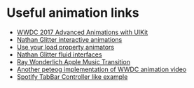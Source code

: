 # Useful animation links

* [WWDC 2017 Advanced Animations with UIKit](https://developer.apple.com/videos/play/wwdc2017/230/)
* [Nathan Glitter interactive animations](http://www.swiftkickmobile.com/building-better-app-animations-swift-uiviewpropertyanimator/)
* [Use your load property animators](https://useyourloaf.com/blog/quick-guide-to-property-animators/)
* [Nathan Glitter fluid interfaces](https://github.com/nathangitter/fluid-interfaces)
* [Ray Wonderlich Apple Music Transition](https://www.raywenderlich.com/221-recreating-the-apple-music-now-playing-transition
)
* [Another peteog implementation of WWDC animation video](https://github.com/peteog/CardUI)
* [Spotify TabBar Controller like example](https://medium.com/@masamichiueta/create-transition-and-interaction-like-ios-photos-app-2b9f16313d3)
